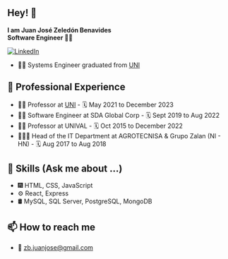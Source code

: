 ## Hey! 👋
<strong>I am Juan José Zeledón Benavides</strong><br>
<strong>Software Engineer 🧑‍💻 </strong>

[![LinkedIn](https://img.shields.io/badge/LinkedIn-0077B5?style=for-the-badge&logo=linkedin&logoColor=white.svg)](https://www.linkedin.com/in/juanjzb/)

- 👨‍🎓 Systems Engineer graduated from [UNI](https://www.uni.edu.ni)

## 🔨 Professional Experience
- 👨‍🏫 Professor at [UNI](https://www.uni.edu.ni) - 🗓️ May 2021 to December 2023
- 👨‍💻 Software Engineer at SDA Global Corp - 🗓️ Sept 2019 to Aug 2022
- 👨‍🏫 Professor at UNIVAL - 🗓️ Oct 2015 to December 2022
- 👨🏻‍💼 Head of the IT Department at AGROTECNISA & Grupo Zalan (NI - HN) - 🗓️ Aug 2017 to Aug 2018

## 🧰 Skills (Ask me about ...)
- 🎆 HTML, CSS, JavaScript
- ⚙️ React, Express
- 🛢️ MySQL, SQL Server, PostgreSQL, MongoDB

## 📫 How to reach me
- :email: zb.juanjose@gmail.com


